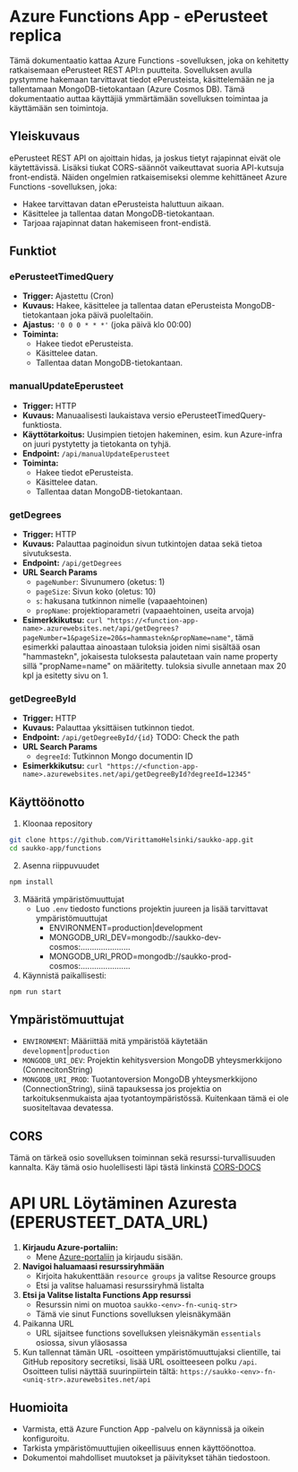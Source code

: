 # Azure Functions App - ePerusteet replica
Tämä dokumentaatio kattaa Azure Functions -sovelluksen, joka on kehitetty ratkaisemaan ePerusteet REST API:n puutteita. Sovelluksen avulla pystymme hakemaan tarvittavat tiedot ePerusteista, käsittelemään ne ja tallentamaan MongoDB-tietokantaan (Azure Cosmos DB). Tämä dokumentaatio auttaa käyttäjiä ymmärtämään sovelluksen toimintaa ja käyttämään sen toimintoja.

## Yleiskuvaus
ePerusteet REST API on ajoittain hidas, ja joskus tietyt rajapinnat eivät ole käytettävissä. Lisäksi tiukat CORS-säännöt vaikeuttavat suoria API-kutsuja front-endistä. Näiden ongelmien ratkaisemiseksi olemme kehittäneet Azure Functions -sovelluksen, joka:

* Hakee tarvittavan datan ePerusteista haluttuun aikaan.
* Käsittelee ja tallentaa datan MongoDB-tietokantaan.
* Tarjoaa rajapinnat datan hakemiseen front-endistä.

## Funktiot

### ePerusteetTimedQuery
* **Trigger:** Ajastettu (Cron)
* **Kuvaus:** Hakee, käsittelee ja tallentaa datan ePerusteista MongoDB-tietokantaan joka päivä puoleltaöin.
* **Ajastus:** `'0 0 0 * * *'` (joka päivä klo 00:00)
* **Toiminta:**
  * Hakee tiedot ePerusteista.
  * Käsittelee datan.
  * Tallentaa datan MongoDB-tietokantaan.

### manualUpdateEperusteet
* **Trigger:** HTTP
* **Kuvaus:** Manuaalisesti laukaistava versio ePerusteetTimedQuery-funktiosta.
* **Käyttötarkoitus:** Uusimpien tietojen hakeminen, esim. kun Azure-infra on juuri pystytetty ja tietokanta on tyhjä.
* **Endpoint:** `/api/manualUpdateEperusteet`
* **Toiminta:**
  * Hakee tiedot ePerusteista.
  * Käsittelee datan.
  * Tallentaa datan MongoDB-tietokantaan.

### getDegrees
* **Trigger:** HTTP
* **Kuvaus:** Palauttaa paginoidun sivun tutkintojen dataa sekä tietoa sivutuksesta.
* **Endpoint:** `/api/getDegrees`
* **URL Search Params**
  * `pageNumber`: Sivunumero (oketus: 1)
  * `pageSize`: Sivun koko (oletus: 10)
  * `s`: hakusana tutkinnon nimelle (vapaaehtoinen)
  * `propName`: projektioparametri (vapaaehtoinen, useita arvoja)
* **Esimerkkikutsu:** `curl "https://<function-app-name>.azurewebsites.net/api/getDegrees?pageNumber=1&pageSize=20&s=hammastekn&propName=name"`, tämä esimerkki palauttaa ainoastaan tuloksia joiden nimi sisältää osan "hammastekn", jokaisesta tuloksesta palautetaan vain name property sillä "propName=name" on määritetty. tuloksia sivulle annetaan max 20 kpl ja esitetty sivu on 1.

### getDegreeById
* **Trigger:** HTTP
* **Kuvaus:** Palauttaa yksittäisen tutkinnon tiedot.
* **Endpoint:** `/api/getDegreeById/{id}` TODO: Check the path
* **URL Search Params**
  * `degreeId`: Tutkinnon Mongo documentin ID
* **Esimerkkikutsu:** `curl "https://<function-app-name>.azurewebsites.net/api/getDegreeById?degreeId=12345"`

## Käyttöönotto
1. Kloonaa repository
```sh
git clone https://github.com/VirittamoHelsinki/saukko-app.git
cd saukko-app/functions
```
2. Asenna riippuvuudet
```sh
npm install
```
3. Määritä ympäristömuuttujat
    * Luo `.env` tiedosto functions projektin juureen ja lisää tarvittavat ympäristömuuttujat
      * ENVIRONMENT=production|development
      * MONGODB_URI_DEV=mongodb://saukko-dev-cosmos:......................
      * MONGODB_URI_PROD=mongodb://saukko-prod-cosmos:......................
4. Käynnistä paikallisesti:
```sh
npm run start
```

## Ympäristömuuttujat
* `ENVIRONMENT`: Määriittää mitä ympäristöä käytetään `development`|`production`
* `MONGODB_URI_DEV`: Projektin kehitysversion MongoDB yhteysmerkkijono (ConnecitonString)
* `MONGODB_URI_PROD`: Tuotantoversion MongoDB yhteysmerkkijono (ConnectionString), siinä tapauksessa jos projektia on tarkoituksenmukaista ajaa tyotantoympäristössä. Kuitenkaan tämä ei ole suositeltavaa devatessa.

## CORS
Tämä on tärkeä osio sovelluksen toiminnan sekä resurssi-turvallisuuden kannalta. Käy tämä osio huolellisesti läpi tästä linkinstä [CORS-DOCS](cors.md)

# API URL Löytäminen Azuresta (EPERUSTEET_DATA_URL)
1. **Kirjaudu Azure-portaliin:**
    * Mene [Azure-portaliin](https://portal.azure.com/) ja kirjaudu sisään.
2. **Navigoi haluamaasi resurssiryhmään**
    * Kirjoita hakukenttään `resource groups` ja valitse Resource groups
    * Etsi ja valitse haluamasi resurssiryhmä listalta
3. **Etsi ja Valitse listalta Functions App resurssi**
    * Resurssin nimi on muotoa `saukko-<env>-fn-<uniq-str>`
    * Tämä vie sinut Functions sovelluksen yleisnäkymään
4. Paikanna URL
    * URL sijaitsee functions sovelluksen yleisnäkymän `essentials` osiossa, sivun yläosassa
5. Kun tallennat tämän URL -osoitteen ympäristömuuttujaksi clientille, tai GitHub repository secretiksi, lisää URL osoitteeseen polku `/api`. Osoitteen tulisi näyttää suurinpiirtein tältä: `https://saukko-<env>-fn-<uniq-str>.azurewebsites.net/api`

## Huomioita
* Varmista, että Azure Function App -palvelu on käynnissä ja oikein konfiguroitu.
* Tarkista ympäristömuuttujien oikeellisuus ennen käyttöönottoa.
* Dokumentoi mahdolliset muutokset ja päivitykset tähän tiedostoon.
